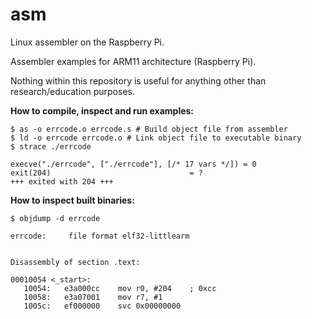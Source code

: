# asm
Linux assembler on the Raspberry Pi.

Assembler examples for ARM11 architecture (Raspberry Pi).

Nothing within this repository is useful for anything other than research/education purposes.

**How to compile, inspect and run examples:**

```shell
$ as -o errcode.o errcode.s # Build object file from assembler
$ ld -o errcode errcode.o # Link object file to executable binary
$ strace ./errcode

execve("./errcode", ["./errcode"], [/* 17 vars */]) = 0
exit(204)                               = ?
+++ exited with 204 +++
```

**How to inspect built binaries:**

```shell
$ objdump -d errcode

errcode:     file format elf32-littlearm


Disassembly of section .text:

00010054 <_start>:
   10054:	e3a000cc 	mov	r0, #204	; 0xcc
   10058:	e3a07001 	mov	r7, #1
   1005c:	ef000000 	svc	0x00000000
```
